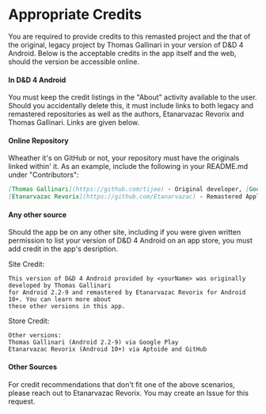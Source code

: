 Appropriate Credits
===================
You are required to provide credits to this remasted project and the that of the original, legacy project by Thomas Gallinari in your version of D&D 4 Android. Below is the acceptable credits in the app itself and the web, should the version be accessible online.

#### In D&D 4 Android
You must keep the credit listings in the "About" activity available to the user. Should you accidentally delete this, it must include links to both legacy and remastered repositories as well as the authors, Etanarvazac Revorix and Thomas Gallinari. Links are given below.

#### Online Repository
Wheather it's on GitHub or not, your repository must have the originals linked within' it. As an example, include the following in your README.md under "Contributors":
```md
[Thomas Gallinari](https://github.com/tijee) - Original developer, [Google Play](https://play.google.com/store/apps/details?id=com.thomasgallinari.dnd4android&gl=US) (supports Android 2.2-9), [GitHub](https://github.com/tijee/dnd4android)
[Etanarvazac Revorix](https://github.com/Etanarvazac) - Remastered Application to support Android 10+ and introduced new features
```

#### Any other source
Should the app be on any other site, including if you were given written permission to list your version of D&D 4 Android on an app store, you must add credit in the app's desription.

Site Credit:
```
This version of D&D 4 Android provided by <yourName> was originally developed by Thomas Gallinari 
for Android 2.2-9 and remastered by Etanarvazac Revorix for Android 10+. You can learn more about 
these other versions in this app.
```
Store Credit:
```
Other versions:
Thomas Gallinari (Android 2.2-9) via Google Play
Etanarvazac Revorix (Android 10+) via Aptoide and GitHub
```

#### Other Sources
For credit recommendations that don't fit one of the above scenarios, please reach out to Etanarvazac Revorix. You may create an Issue for this request.
